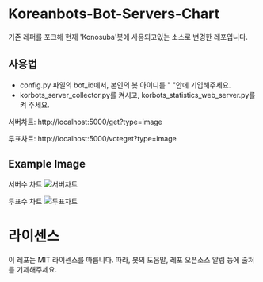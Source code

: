 # Koreanbots-Bot-Servers-Chart
기존 레퍼를 포크해 현재 'Konosuba'봇에 사용되고있는 소스로 변경한 레포입니다.

## 사용법
- config.py 파일의 bot_id에서, 본인의 봇 아이디를 " "안에 기입해주세요.
- korbots_server_collector.py를 켜시고, korbots_statistics_web_server.py를 켜 주세요.  
 
서버차트: http://localhost:5000/get?type=image
 
투표차트: http://localhost:5000/voteget?type=image

## Example Image

서버수 차트
![서버차트](<https://media.discordapp.net/attachments/884407186854404106/888801756362977280/output.png?width=1056&height=549>)

투표수 차트
![투표차트](<https://media.discordapp.net/attachments/884407186854404106/888790778770497566/output.png?width=1056&height=549>)
# 라이센스
이 레포는 MIT 라이센스를 따릅니다. 따라, 봇의 도움말, 레포 오픈소스 알림 등에 출처를 기제해주세요.

